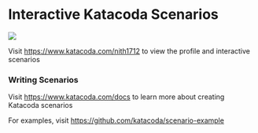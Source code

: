 # Interactive Katacoda Scenarios

[![](http://shields.katacoda.com/katacoda/nith1712/count.svg)](https://www.katacoda.com/nith1712 "Get your profile on Katacoda.com")

Visit https://www.katacoda.com/nith1712 to view the profile and interactive scenarios

### Writing Scenarios
Visit https://www.katacoda.com/docs to learn more about creating Katacoda scenarios

For examples, visit https://github.com/katacoda/scenario-example
